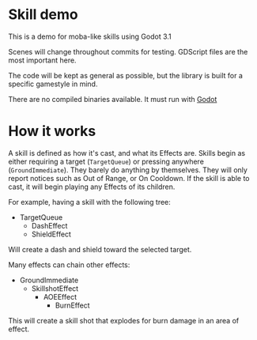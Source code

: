 # Skill demo
This is a demo for moba-like skills using Godot 3.1

Scenes will change throughout commits for testing. GDScript files are the most important here.

The code will be kept as general as possible, but the library is built for a specific gamestyle in mind.


There are no compiled binaries available. It must run with [Godot](https://godotengine.org/)


# How it works
A skill is defined as how it's cast, and what its Effects are. 
Skills begin as either requiring a target (`TargetQueue`) or pressing anywhere (`GroundImmediate`). They barely do anything by themselves. They will only report notices such as Out of Range, or On Cooldown.
If the skill is able to cast, it will begin playing any Effects of its children.

For example, having a skill with the following tree:
* TargetQueue
    * DashEffect
    * ShieldEffect

Will create a dash and shield toward the selected target. 

Many effects can chain other effects:
* GroundImmediate
    * SkillshotEffect
        * AOEEffect
            * BurnEffect

This will create a skill shot that explodes for burn damage in an area of effect. 
